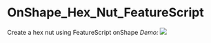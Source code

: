 # OnShape_Hex_Nut_FeatureScript
Create a hex nut using FeatureScript onShape
*Demo:*
![](images/Hex.gif)
